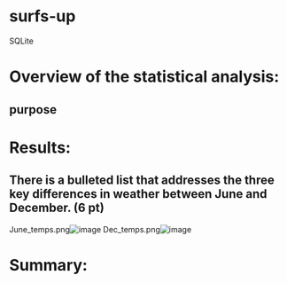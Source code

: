 # surfs-up
SQLite



# Overview of the statistical analysis:
## purpose

# Results:
## There is a bulleted list that addresses the three key differences in weather between June and December. (6 pt)
June_temps.png![image](https://user-images.githubusercontent.com/111030781/205791873-9d959b1b-9d04-47c3-a28f-3289ef2e055d.png)
Dec_temps.png![image](https://user-images.githubusercontent.com/111030781/205791907-e6227cb1-c4b1-4712-b632-3155013327af.png)

# Summary:
##
